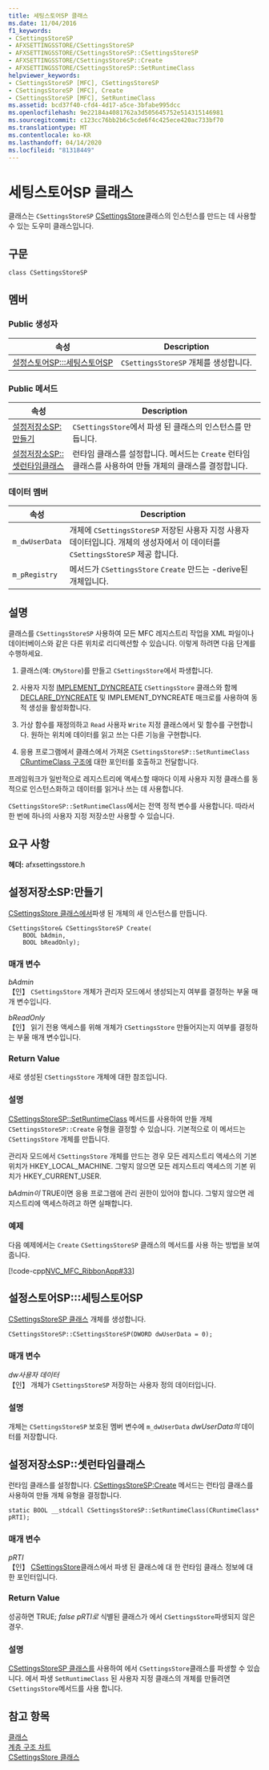 ```yaml
---
title: 세팅스토어SP 클래스
ms.date: 11/04/2016
f1_keywords:
- CSettingsStoreSP
- AFXSETTINGSSTORE/CSettingsStoreSP
- AFXSETTINGSSTORE/CSettingsStoreSP::CSettingsStoreSP
- AFXSETTINGSSTORE/CSettingsStoreSP::Create
- AFXSETTINGSSTORE/CSettingsStoreSP::SetRuntimeClass
helpviewer_keywords:
- CSettingsStoreSP [MFC], CSettingsStoreSP
- CSettingsStoreSP [MFC], Create
- CSettingsStoreSP [MFC], SetRuntimeClass
ms.assetid: bcd37f40-cfd4-4d17-a5ce-3bfabe995dcc
ms.openlocfilehash: 9e22184a4081762a3d505645752e514315146981
ms.sourcegitcommit: c123cc76bb2b6c5cde6f4c425ece420ac733bf70
ms.translationtype: MT
ms.contentlocale: ko-KR
ms.lasthandoff: 04/14/2020
ms.locfileid: "81318449"
---
```

# <a name="csettingsstoresp-class"></a>세팅스토어SP 클래스

클래스는 `CSettingsStoreSP` [CSettingsStore](../../mfc/reference/csettingsstore-class.md)클래스의 인스턴스를 만드는 데 사용할 수 있는 도우미 클래스입니다.

## <a name="syntax"></a>구문

```
class CSettingsStoreSP
```

## <a name="members"></a>멤버

### <a name="public-constructors"></a>Public 생성자

|속성|Description|
|----------|-----------------|
|[설정스토어SP:::세팅스토어SP](#csettingsstoresp)|`CSettingsStoreSP` 개체를 생성합니다.|

### <a name="public-methods"></a>Public 메서드

|속성|Description|
|----------|-----------------|
|[설정저장소SP:만들기](#create)|`CSettingsStore`에서 파생 된 클래스의 인스턴스를 만듭니다.|
|[설정저장소SP::셋런타임클래스](#setruntimeclass)|런타임 클래스를 설정합니다. 메서드는 `Create` 런타임 클래스를 사용하여 만들 개체의 클래스를 결정합니다.|

### <a name="data-members"></a>데이터 멤버

|속성|Description|
|----------|-----------------|
|`m_dwUserData`|개체에 `CSettingsStoreSP` 저장된 사용자 지정 사용자 데이터입니다. 개체의 생성자에서 이 데이터를 `CSettingsStoreSP` 제공 합니다.|
|`m_pRegistry`|메서드가 `CSettingsStore` `Create` 만드는 -derive된 개체입니다.|

## <a name="remarks"></a>설명

클래스를 `CSettingsStoreSP` 사용하여 모든 MFC 레지스트리 작업을 XML 파일이나 데이터베이스와 같은 다른 위치로 리디렉션할 수 있습니다. 이렇게 하려면 다음 단계를 수행하세요.

1. 클래스(예: `CMyStore`)를 만들고 `CSettingsStore`에서 파생합니다.

1. 사용자 지정 [IMPLEMENT_DYNCREATE](run-time-object-model-services.md#implement_dyncreate) `CSettingsStore` 클래스와 함께 [DECLARE_DYNCREATE](run-time-object-model-services.md#declare_dyncreate) 및 IMPLEMENT_DYNCREATE 매크로를 사용하여 동적 생성을 활성화합니다.

1. 가상 함수를 재정의하고 `Read` 사용자 `Write` 지정 클래스에서 및 함수를 구현합니다. 원하는 위치에 데이터를 읽고 쓰는 다른 기능을 구현합니다.

1. 응용 프로그램에서 클래스에서 가져온 `CSettingsStoreSP::SetRuntimeClass` [CRuntimeClass 구조에](../../mfc/reference/cruntimeclass-structure.md) 대한 포인터를 호출하고 전달합니다.

프레임워크가 일반적으로 레지스트리에 액세스할 때마다 이제 사용자 지정 클래스를 동적으로 인스턴스화하고 데이터를 읽거나 쓰는 데 사용합니다.

`CSettingsStoreSP::SetRuntimeClass`에서는 전역 정적 변수를 사용합니다. 따라서 한 번에 하나의 사용자 지정 저장소만 사용할 수 있습니다.

## <a name="requirements"></a>요구 사항

**헤더:** afxsettingsstore.h

## <a name="csettingsstorespcreate"></a><a name="create"></a>설정저장소SP:만들기

[CSettingsStore 클래스에서](../../mfc/reference/csettingsstore-class.md)파생 된 개체의 새 인스턴스를 만듭니다.

```
CSettingsStore& CSettingsStoreSP Create(
    BOOL bAdmin,
    BOOL bReadOnly);
```

### <a name="parameters"></a>매개 변수

*bAdmin*<br/>
【인】 `CSettingsStore` 개체가 관리자 모드에서 생성되는지 여부를 결정하는 부울 매개 변수입니다.

*bReadOnly*<br/>
【인】 읽기 전용 액세스를 위해 개체가 `CSettingsStore` 만들어지는지 여부를 결정하는 부울 매개 변수입니다.

### <a name="return-value"></a>Return Value

새로 생성된 `CSettingsStore` 개체에 대한 참조입니다.

### <a name="remarks"></a>설명

[CSettingsStoreSP::SetRuntimeClass](#setruntimeclass) 메서드를 사용하여 만들 개체 `CSettingsStoreSP::Create` 유형을 결정할 수 있습니다. 기본적으로 이 메서드는 `CSettingsStore` 개체를 만듭니다.

관리자 모드에서 `CSettingsStore` 개체를 만드는 경우 모든 레지스트리 액세스의 기본 위치가 HKEY_LOCAL_MACHINE. 그렇지 않으면 모든 레지스트리 액세스의 기본 위치가 HKEY_CURRENT_USER.

*bAdmin이* TRUE이면 응용 프로그램에 관리 권한이 있어야 합니다. 그렇지 않으면 레지스트리에 액세스하려고 하면 실패합니다.

### <a name="example"></a>예제

다음 예제에서는 `Create` `CSettingsStoreSP` 클래스의 메서드를 사용 하는 방법을 보여 줍니다.

[!code-cpp[NVC_MFC_RibbonApp#33](../../mfc/reference/codesnippet/cpp/csettingsstoresp-class_1.cpp)]

## <a name="csettingsstorespcsettingsstoresp"></a><a name="csettingsstoresp"></a>설정스토어SP:::세팅스토어SP

[CSettingsStoreSP 클래스](../../mfc/reference/csettingsstoresp-class.md) 개체를 생성합니다.

```
CSettingsStoreSP::CSettingsStoreSP(DWORD dwUserData = 0);
```

### <a name="parameters"></a>매개 변수

*dw사용자 데이터*<br/>
【인】 개체가 `CSettingsStoreSP` 저장하는 사용자 정의 데이터입니다.

### <a name="remarks"></a>설명

개체는 `CSettingsStoreSP` 보호된 멤버 변수에 `m_dwUserData` *dwUserData의* 데이터를 저장합니다.

## <a name="csettingsstorespsetruntimeclass"></a><a name="setruntimeclass"></a>설정저장소SP::셋런타임클래스

런타임 클래스를 설정합니다. [CSettingsStoreSP:Create](#create) 메서드는 런타임 클래스를 사용하여 만들 개체 유형을 결정합니다.

```
static BOOL __stdcall CSettingsStoreSP::SetRuntimeClass(CRuntimeClass* pRTI);
```

### <a name="parameters"></a>매개 변수

*pRTI*<br/>
【인】 [CSettingsStore](../../mfc/reference/csettingsstore-class.md)클래스에서 파생 된 클래스에 대 한 런타임 클래스 정보에 대 한 포인터입니다.

### <a name="return-value"></a>Return Value

성공하면 TRUE; *false pRTI로* 식별된 클래스가 에서 `CSettingsStore`파생되지 않은 경우.

### <a name="remarks"></a>설명

[CSettingsStoreSP 클래스를](../../mfc/reference/csettingsstoresp-class.md) 사용하여 에서 `CSettingsStore`클래스를 파생할 수 있습니다. 에서 파생 `SetRuntimeClass` 된 사용자 지정 클래스의 개체를 만들려면 `CSettingsStore`메서드를 사용 합니다.

## <a name="see-also"></a>참고 항목

[클래스](../../mfc/reference/mfc-classes.md)<br/>
[계층 구조 차트](../../mfc/hierarchy-chart.md)<br/>
[CSettingsStore 클래스](../../mfc/reference/csettingsstore-class.md)
